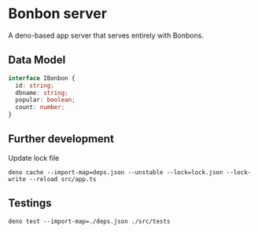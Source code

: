 # Bonbon server

A deno-based app server that serves entirely with Bonbons.

## Data Model

```typescript
interface IBonbon {
  id: string;
  dbname: string;
  popular: boolean;
  count: number;
}
```

## Further development

Update lock file

```shell
deno cache --import-map=deps.json --unstable --lock=lock.json --lock-write --reload src/app.ts
```

## Testings

```shell
deno test --import-map=./deps.json ./src/tests
```
